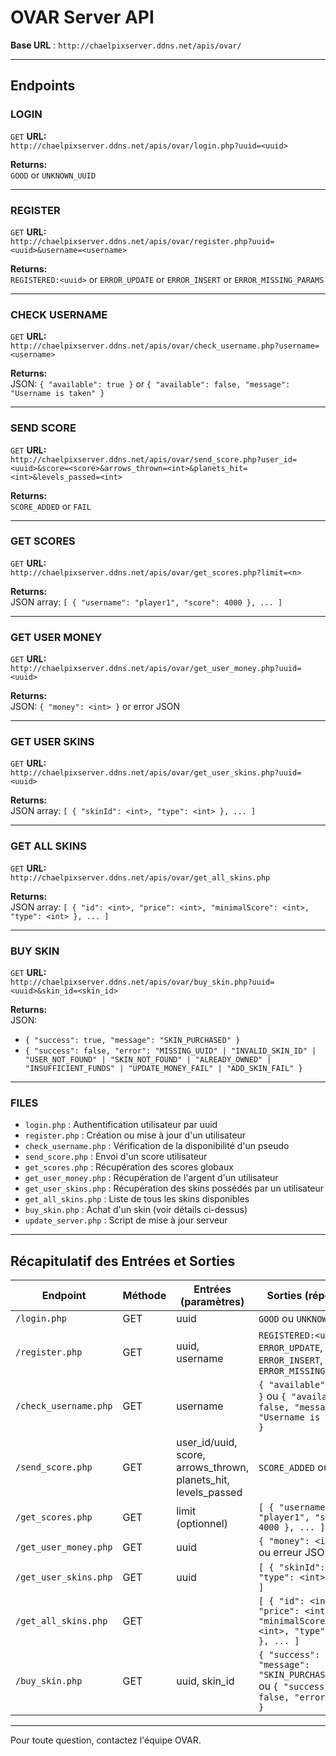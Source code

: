 # OVAR Server API

**Base URL** : `http://chaelpixserver.ddns.net/apis/ovar/`

---

## Endpoints

### LOGIN

`GET` **URL:**  
`http://chaelpixserver.ddns.net/apis/ovar/login.php?uuid=<uuid>`

**Returns:**  
`GOOD` or `UNKNOWN_UUID`

---

### REGISTER

`GET` **URL:**  
`http://chaelpixserver.ddns.net/apis/ovar/register.php?uuid=<uuid>&username=<username>`

**Returns:**  
`REGISTERED:<uuid>` or `ERROR_UPDATE` or `ERROR_INSERT` or `ERROR_MISSING_PARAMS`

---

### CHECK USERNAME

`GET` **URL:**  
`http://chaelpixserver.ddns.net/apis/ovar/check_username.php?username=<username>`

**Returns:**  
JSON: `{ "available": true }` or `{ "available": false, "message": "Username is taken" }`

---

### SEND SCORE

`GET` **URL:**  
`http://chaelpixserver.ddns.net/apis/ovar/send_score.php?user_id=<uuid>&score=<score>&arrows_thrown=<int>&planets_hit=<int>&levels_passed=<int>`

**Returns:**  
`SCORE_ADDED` or `FAIL`

---

### GET SCORES

`GET` **URL:**  
`http://chaelpixserver.ddns.net/apis/ovar/get_scores.php?limit=<n>`

**Returns:**  
JSON array: `[ { "username": "player1", "score": 4000 }, ... ]`

---

### GET USER MONEY

`GET` **URL:**  
`http://chaelpixserver.ddns.net/apis/ovar/get_user_money.php?uuid=<uuid>`

**Returns:**  
JSON: `{ "money": <int> }` or error JSON

---

### GET USER SKINS

`GET` **URL:**  
`http://chaelpixserver.ddns.net/apis/ovar/get_user_skins.php?uuid=<uuid>`

**Returns:**  
JSON array: `[ { "skinId": <int>, "type": <int> }, ... ]`

---

### GET ALL SKINS

`GET` **URL:**  
`http://chaelpixserver.ddns.net/apis/ovar/get_all_skins.php`

**Returns:**  
JSON array: `[ { "id": <int>, "price": <int>, "minimalScore": <int>, "type": <int> }, ... ]`

---

### BUY SKIN

`GET` **URL:**  
`http://chaelpixserver.ddns.net/apis/ovar/buy_skin.php?uuid=<uuid>&skin_id=<skin_id>`

**Returns:**  
JSON: 
- `{ "success": true, "message": "SKIN_PURCHASED" }`
- `{ "success": false, "error": "MISSING_UUID" | "INVALID_SKIN_ID" | "USER_NOT_FOUND" | "SKIN_NOT_FOUND" | "ALREADY_OWNED" | "INSUFFICIENT_FUNDS" | "UPDATE_MONEY_FAIL" | "ADD_SKIN_FAIL" }`

---

### FILES

- `login.php` : Authentification utilisateur par uuid
- `register.php` : Création ou mise à jour d'un utilisateur
- `check_username.php` : Vérification de la disponibilité d'un pseudo
- `send_score.php` : Envoi d'un score utilisateur
- `get_scores.php` : Récupération des scores globaux
- `get_user_money.php` : Récupération de l'argent d'un utilisateur
- `get_user_skins.php` : Récupération des skins possédés par un utilisateur
- `get_all_skins.php` : Liste de tous les skins disponibles
- `buy_skin.php` : Achat d'un skin (voir détails ci-dessus)
- `update_server.php` : Script de mise à jour serveur

---

## Récapitulatif des Entrées et Sorties

| Endpoint                                 | Méthode | Entrées (paramètres)                                   | Sorties (réponse)                                                                                       |
|------------------------------------------|---------|-------------------------------------------------------|---------------------------------------------------------------------------------------------------------|
| `/login.php`                             | GET     | uuid                                                  | `GOOD` ou `UNKNOWN_UUID`                                                                                |
| `/register.php`                          | GET     | uuid, username                                        | `REGISTERED:<uuid>`, `ERROR_UPDATE`, `ERROR_INSERT`, `ERROR_MISSING_PARAMS`                             |
| `/check_username.php`                    | GET     | username                                              | `{ "available": true }` ou `{ "available": false, "message": "Username is taken" }`                |
| `/send_score.php`                        | GET     | user_id/uuid, score, arrows_thrown, planets_hit, levels_passed | `SCORE_ADDED` ou `FAIL`                                                                                 |
| `/get_scores.php`                        | GET     | limit (optionnel)                                     | `[ { "username": "player1", "score": 4000 }, ... ]`                                                |
| `/get_user_money.php`                    | GET     | uuid                                                  | `{ "money": <int> }` ou erreur JSON                                                                   |
| `/get_user_skins.php`                    | GET     | uuid                                                  | `[ { "skinId": <int>, "type": <int> }, ... ]`                                                        |
| `/get_all_skins.php`                     | GET     |                                                       | `[ { "id": <int>, "price": <int>, "minimalScore": <int>, "type": <int> }, ... ]`                  |
| `/buy_skin.php`                          | GET     | uuid, skin_id                                         | `{ "success": true, "message": "SKIN_PURCHASED" }` ou `{ "success": false, "error": ... }`       |

---

Pour toute question, contactez l'équipe OVAR.